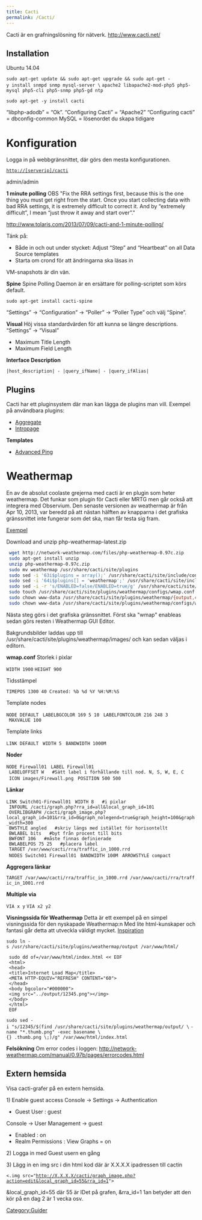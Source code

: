 ```yaml
---
title: Cacti
permalink: /Cacti/
---
```


Cacti är en grafningslösning för nätverk. <http://www.cacti.net/>

Installation
------------

Ubuntu 14.04

`sudo apt-get update && sudo apt-get upgrade && sudo apt-get -y install snmpd snmp mysql-server \`
`apache2 libapache2-mod-php5 php5-mysql php5-cli php5-snmp php5-gd ntp`

`sudo apt-get -y install cacti`

“libphp-adodb” = “Ok”. “Configuring Cacti” = “Apache2” “Configuring
cacti” = dbconfig-common MySQL = lösenordet du skapa tidigare

Konfiguration
=============

Logga in på webbgränsnittet, där görs den mesta konfigurationen.

[`http://[serverip]/cacti`](http://%5Bserverip%5D/cacti)

admin/admin

**1 minute polling**
OBS "Fix the RRA settings first, because this is the one thing you must
get right from the start. Once you start collecting data with bad RRA
settings, it is extremely difficult to correct it. And by “extremely
difficult”, I mean “just throw it away and start over”."

<http://www.tolaris.com/2013/07/09/cacti-and-1-minute-polling/>

Tänk på:

-   Både in och out under stycket: Adjust “Step” and “Heartbeat” on all
    Data Source templates
-   Starta om crond för att ändringarna ska läsas in

VM-snapshots är din vän.

**Spine**
Spine Polling Daemon är en ersättare för polling-scriptet som körs
default.

`sudo apt-get install cacti-spine`

“Settings” -\> “Configuration” -\> “Poller” -\> “Poller Type” och välj
“Spine”.

**Visual**
Höj vissa standardvärden för att kunna se längre descriptions.
“Settings” -\> “Visual”

-   Maximum Title Length
-   Maximum Field Length

**Interface Description**

`|host_description| - |query_ifName| - |query_ifAlias|`

Plugins
-------

Cacti har ett pluginsystem där man kan lägga de plugins man vill.
Exempel på användbara plugins:

-   [Aggregate](http://docs.cacti.net/plugin:aggregate)
-   [Intropage](http://docs.cacti.net/userplugin:intropage)

**Templates**

-   [Advanced
    Ping](http://www.tolaris.com/2015/07/11/advanced-ping-with-cacti/)

Weathermap
==========

En av de absolut coolaste grejerna med cacti är en plugin som heter
weathermap. Det funkar som plugin för Cacti eller MRTG men går också att
integrera med Observium. Den senaste versionen av weathermap är från Apr
10, 2013, var beredd på att nästan hälften av knapparna i det grafiska
gränssnittet inte fungerar som det ska, man får testa sig fram.

[Exempel](http://maps.harsbo.se)

Download and unzip php-weathermap-latest.zip

``` bash
 wget http://network-weathermap.com/files/php-weathermap-0.97c.zip
 sudo apt-get install unzip
 unzip php-weathermap-0.97c.zip
 sudo mv weathermap /usr/share/cacti/site/plugins
 sudo sed -i '63i$plugins = array();' /usr/share/cacti/site/include/config.php
 sudo sed -i '64i$plugins[] = 'weathermap';' /usr/share/cacti/site/include/config.php
 sudo sed -i -r 's/ENABLED=false/ENABLED=true/g' /usr/share/cacti/site/plugins/weathermap/editor.php
 sudo touch /usr/share/cacti/site/plugins/weathermap/configs/wmap.conf
 sudo chown www-data /usr/share/cacti/site/plugins/weathermap/{output,configs}
 sudo chown www-data /usr/share/cacti/site/plugins/weathermap/configs/wmap.conf
```

Nästa steg görs i det grafiska gränssnittet. Först ska "wmap" enableas
sedan görs resten i Weathermap GUI Editor.

Bakgrundsbilder laddas upp till
/usr/share/cacti/site/plugins/weathermap/images/ och kan sedan väljas i
editorn.

**wmap.conf**
Storlek i pixlar

`WIDTH 1900`
`HEIGHT 900`

Tidsstämpel

`TIMEPOS 1300 40 Created: %b %d %Y %H:%M:%S`

Template nodes

`NODE DEFAULT`
` LABELBGCOLOR 169 5 10`
` LABELFONTCOLOR 216 248 3`
` MAXVALUE 100`

Template links

`LINK DEFAULT`
` WIDTH 5`
` BANDWIDTH 1000M`

**Noder**

`NODE Firewall01`
` LABEL Firewall01`
` LABELOFFSET W   #Sätt label i förhållande till nod. N, S, W, E, C`
` ICON images/Firewall.png`
` POSITION 500 500`

**Länkar**

`LINK Switch01-Firewall01`
` WIDTH 8   #i pixlar`
` INFOURL /cacti/graph.php?rra_id=all&local_graph_id=101`
` OVERLIBGRAPH /cacti/graph_image.php?local_graph_id=101&rra_id=0&graph_nolegend=true&graph_height=100&graph_width=300`
` BWSTYLE angled   #skriv längs med istället för horisontellt`
` BWLABEL bits   #byt från procent till bits`
` BWFONT 106   #måste finnas definierade `
` BWLABELPOS 75 25   #placera label`
` TARGET /var/www/cacti/rra/traffic_in_1000.rrd`
` NODES Switch01 Firewall01`
` BANDWIDTH 100M`
` ARROWSTYLE compact`

**Aggregera länkar**

`TARGET /var/www/cacti/rra/traffic_in_1000.rrd /var/www/cacti/rra/traffic_in_1001.rrd`

**Multiple via**

`VIA x y`
`VIA x2 y2`

**Visningssida för Weathermap**
Detta är ett exempel på en simpel visningssida för den nyskapade
Weathermap:n Med lite html-kunskaper och fantasi går detta att utveckla
väldigt mycket. [Inspiration](http://forums.cacti.net/about24433.html)

`sudo ln -s /usr/share/cacti/site/plugins/weathermap/output /var/www/html/`

``` html4strict
 sudo dd of=/var/www/html/index.html << EOF
 <html>
 <head>
 <title>Internet Load Map</title>
 <META HTTP-EQUIV="REFRESH" CONTENT="60">
 </head>
 <body bgcolor="#000000">
 <img src="../output/12345.png"></img>
 </body>
 </html>
 EOF
```

`sudo sed -i "s/12345/$(find /usr/share/cacti/site/plugins/weathermap/output/ \`
`-name "*.thumb.png" -exec basename \{} .thumb.png \;)/g" /var/www/html/index.html`

**Felsökning**
Om error codes i loggen:
<http://network-weathermap.com/manual/0.97b/pages/errorcodes.html>

Extern hemsida
--------------

Visa cacti-grafer på en extern hemsida.

1\) Enable guest access Console -\> Settings -\> Authentication

-   Guest User : guest

Console -\> User Management -\> guest

-   Enabled : on
-   Realm Permissions : View Graphs = on

2\) Logga in med Guest usern en gång

3\) Lägg in en img src i din html kod där är X.X.X.X ipadressen till
cactin

`<.img src="`[`http://X.X.X.X/cacti/graph_image.php?action=edit&local_graph_id=55&rra_id=1`](http://X.X.X.X/cacti/graph_image.php?action=edit&local_graph_id=55&rra_id=1)`">`

&local_graph_id=55 där 55 är IDet på grafen, &rra_id=1 1an betyder
att den kör på en dag 2 är 1 vecka osv.

[Category:Guider](/Category:Guider "wikilink")